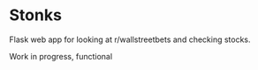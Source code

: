 # Stonks
Flask web app for looking at r/wallstreetbets and checking stocks. 

Work in progress, functional
